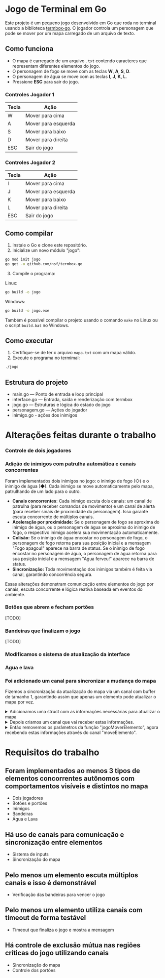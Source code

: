 # Jogo de Terminal em Go

Este projeto é um pequeno jogo desenvolvido em Go que roda no terminal usando a biblioteca [termbox-go](https://github.com/nsf/termbox-go). O jogador controla um personagem que pode se mover por um mapa carregado de um arquivo de texto.

## Como funciona

- O mapa é carregado de um arquivo `.txt` contendo caracteres que representam diferentes elementos do jogo.
- O personagem de fogo se move com as teclas **W**, **A**, **S**, **D**.
- O personagem de água se move com as teclas **I**, **J**, **K**, **L**.
- Pressione **ESC** para sair do jogo.

### Controles Jogador 1

| Tecla | Ação              |
|-------|-------------------|
| W     | Mover para cima   |
| A     | Mover para esquerda |
| S     | Mover para baixo  |
| D     | Mover para direita |
| ESC   | Sair do jogo      |

### Controles Jogador 2

| Tecla | Ação              |
|-------|-------------------|
| I     | Mover para cima   |
| J     | Mover para esquerda |
| K     | Mover para baixo  |
| L     | Mover para direita |
| ESC   | Sair do jogo      |

## Como compilar

1. Instale o Go e clone este repositório.
2. Inicialize um novo módulo "jogo":

```bash
go mod init jogo
go get -u github.com/nsf/termbox-go
```

3. Compile o programa:

Linux:

```bash
go build -o jogo
```

Windows:

```bash
go build -o jogo.exe
```

Também é possivel compilar o projeto usando o comando `make` no Linux ou o script `build.bat` no Windows.

## Como executar

1. Certifique-se de ter o arquivo `mapa.txt` com um mapa válido.
2. Execute o programa no termimal:

```bash
./jogo
```

## Estrutura do projeto

- main.go — Ponto de entrada e loop principal
- interface.go — Entrada, saída e renderização com termbox
- jogo.go — Estruturas e lógica do estado do jogo
- personagem.go — Ações do jogador
- inimigo.go - ações dos inimigos


# Alterações feitas durante o trabalho
### Controle de dois jogadores
### Adição de inimigos com patrulha automática e canais concorrentes

Foram implementados dois inimigos no jogo: o inimigo de fogo (◇) e o inimigo de água (◆). Cada inimigo se move automaticamente pelo mapa, patrulhando de um lado para o outro.

- **Canais concorrentes:** Cada inimigo escuta dois canais: um canal de patrulha (para receber comandos de movimento) e um canal de alerta (para receber sinais de proximidade do personagem). Isso garante escuta concorrente de múltiplos canais.
- **Aceleração por proximidade:** Se o personagem de fogo se aproxima do inimigo de água, ou o personagem de água se aproxima do inimigo de fogo, o respectivo inimigo acelera sua movimentação automaticamente.
- **Colisão:** Se o inimigo de água encostar no personagem de fogo, o personagem de fogo retorna para sua posição inicial e a mensagem "Fogo apagou!" aparece na barra de status. Se o inimigo de fogo encostar no personagem de água, o personagem de água retorna para sua posição inicial e a mensagem "Agua ferveu!" aparece na barra de status.
- **Sincronização:** Toda movimentação dos inimigos também é feita via canal, garantindo concorrência segura.

Essas alterações demonstram comunicação entre elementos do jogo por canais, escuta concorrente e lógica reativa baseada em eventos do ambiente.
### Botões que abrem e fecham portões 
[TODO]
### Bandeiras que finalizam o jogo
[TODO]
### Modificamos o sistema de atualização da interface
### Agua e lava

### Foi adicionado um canal para sincronizar a mudança do mapa
Fizemos a sincronização da atualização do mapa via um canal com buffer de tamanho 1, garantindo assim que apenas um elemento pode atualizar o mapa por vez.

<details>
<summary>Adicionamos uma struct com as informações necessárias para atualizar o mapa</summary>

```go
//jogo.go
type MoverElementoType struct {
	jogo         *Jogo
	x, y, dx, dy int
}
```
</details>

<details>
<summary>Depois criamos um canal que vai receber estas informações.</summary>

```go
//jogo.go
var moveElemento = make(chan MoverElementoType, 1)
```
</details>

<details>
<summary>Então removemos os parâmetros da função "jogoMoverElemento", agora recebendo estas informações através do canal "moveElemento".</summary>

```go
// jogo.go
func jogoMoverElemento() {
	for {
		var moveInput = <-moveElemento
		var jogo = moveInput.jogo
		var x, y, dx, dy = moveInput.x, moveInput.y, moveInput.dx, moveInput.dy
		nx, ny := x+dx, y+dy
	
		elemento := jogo.Mapa[y][x] 
		jogo.Mapa[y][x] = jogo.UltimoVisitado  
		jogo.UltimoVisitado = jogo.Mapa[ny][nx] 
		jogo.Mapa[ny][nx] = elemento
	}
}
```
</details>

# Requisitos do trabalho

## Foram implementados ao menos 3 tipos de elementos concorrentes autônomos com comportamentos visíveis e distintos no mapa
- Dois jogadores
- Botões e portões
- Inimigos
- Bandeiras
- Água e Lava

## Há uso de canais para comunicação e sincronização entre elementos 
- Sistema de inputs
- Sincronização do mapa
## Pelo menos um elemento escuta múltiplos canais e isso é demonstrável
- Verificação das bandeiras para vencer o jogo
## Pelo menos um elemento utiliza canais com timeout de forma testável
- Timeout que finaliza o jogo e mostra a mensagem
## Há controle de exclusão mútua nas regiões críticas do jogo utilizando canais 
- Sincronização do mapa
- Controle dos portões